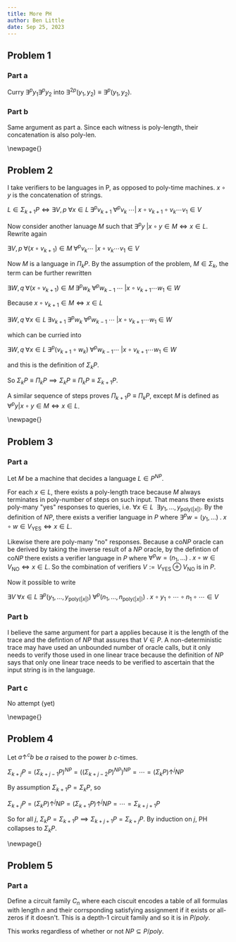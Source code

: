 ```yaml
---
title: More PH
author: Ben Little
date: Sep 25, 2023
---
```


## Problem 1

### Part a

Curry $\exists^p y_1 \exists^p y_2$ into $\exists^{2p} (y_1,y_2) \equiv \exists^p (y_1,y_2)$.

### Part b

Same argument as part a. Since each witness is poly-length, their concatenation is also poly-len.

\newpage{}

## Problem 2

I take verifiers to be languages in P, as opposed to poly-time machines. $x \circ y$ is the concatenation of strings.

$L \in \Sigma_{k+1} P \iff \exists V,p \; \forall x \in L \; \exists^p v_{k+1} \; \forall^p v_k \; \cdots | \; x \circ v_{k+1} \circ v_k \cdots v_1 \in V$

Now consider another lanuage $M$ such that $\exists^p y \; | x \circ y \in M \iff x \in L$. Rewrite again

$\exists V,p \; \forall (x \circ v_{k+1}) \in M \; \forall^p v_k \cdots \; | x \circ v_k \cdots v_1 \in V$

Now $M$ is a language in $\Pi_k P$. By the assumption of the problem, $M \in \Sigma_k$, the term can be further rewritten

$\exists W,q \; \forall (x \circ v_{k+1}) \in M \; \exists^p w_k \; \forall^p w_{k-1} \; \cdots \; | x \circ v_{k+1} \cdots w_1 \in W$

Because $x \circ v_{k+1} \in M \iff x \in L$

$\exists W,q \; \forall x \in L \; \exists v_{k+1} \; \exists^p w_k \; \forall^p w_{k-1} \; \cdots \;  | x \circ v_{k+1} \cdots w_1 \in W$

which can be curried into

$\exists W,q \; \forall x \in L \; \exists^p (v_{k+1} \circ w_k) \; \forall^p w_{k-1} \cdots \; | x \circ v_{k+1} \cdots w_1 \in W$

and this is the definition of $\Sigma_k P$.

So $\Sigma_k P \equiv \Pi_k P \implies \Sigma_k P \equiv \Pi_k P \equiv \Sigma_{k+1} P$.

A similar sequence of steps proves $\Pi_{k+1} P \equiv \Pi_k P$, except $M$ is defined as $\forall^p y | x \circ y \in M \iff x \in L$.

\newpage{}

## Problem 3

### Part a

Let $M$ be a machine that decides a language $L \in P^{NP}$.

For each $x \in L$, there exists a poly-length trace because $M$ always terminates in poly-number of steps on such input. That means there exists poly-many "yes" responses to queries, i.e. $\forall x \in L \;\ \exists y_1, \ldots, y_{\text{poly}(|x|)}$. By the definition of $NP$, there exists a verifier language in $P$ where $\exists^p w = (y_1, \ldots) \;.\; x \circ w \in V_{\text{YES}} \iff x \in L$.

Likewise there are poly-many "no" responses. Because a $\text{co}NP$ oracle can be derived by taking the inverse result of a $NP$ oracle, by the defintion of $\text{co}NP$ there exists a verifier language in $P$ where $\forall^p w = (n_1, \ldots) \;.\; x \circ w \in V_{\text{NO}} \iff x \in L$. So the combination of verifiers $V := V_{\text{YES}} \oplus V_{\text{NO}}$ is in $P$.

Now it possible to write

$\exists V \; \forall x \in L \; \exists^p (y_1, \ldots, y_{\text{poly}(|x|)}) \; \forall^p (n_1, \ldots, n_{\text{poly}(|x|)}) \;.\; x \circ y_1 \circ \cdots \circ n_1 \circ \cdots \in V$

### Part b

I believe the same argument for part a applies because it is the length of the trace and the defintion of $NP$ that assures that $V \in P$. A non-deterministic trace may have used an unbounded number of oracle calls, but it only needs to verify those used in one linear trace because the definition of $NP$ says that only one linear trace needs to be verified to ascertain that the input string is in the language.

### Part c

No attempt (yet)

\newpage{}

## Problem 4

Let $a \uparrow^c b$ be $a$ raised to the power $b$ $c$-times.

$\Sigma_{k+j} P = (\Sigma_{k+j-1} P)^{NP} = ((\Sigma_{k+j-2} P)^{NP})^{NP} = \cdots = (\Sigma_{k} P) \uparrow^j NP$

By assumption $\Sigma_{k+1} P = \Sigma_k P$, so

$\Sigma_{k+j} P = (\Sigma_{k} P) \uparrow^j NP = (\Sigma_{k+1} P) \uparrow^j NP = \cdots = \Sigma_{k+j+1} P$

So for all $j$, $\Sigma_k P = \Sigma_{k+1} P \implies \Sigma_{k+j+1} P = \Sigma_{k+j} P$. By induction on $j$, PH collapses to $\Sigma_k P$.

\newpage{}

## Problem 5

### Part a

Define a circuit family $C_n$ where each ciscuit encodes a table of all formulas with length $n$ and their corrsponding satisfying assignment if it exists or all-zeros if it doesn't. This is a depth-1 circuit family and so it is in $P/poly$.

This works regardless of whether or not $NP \subseteq P/poly$.

